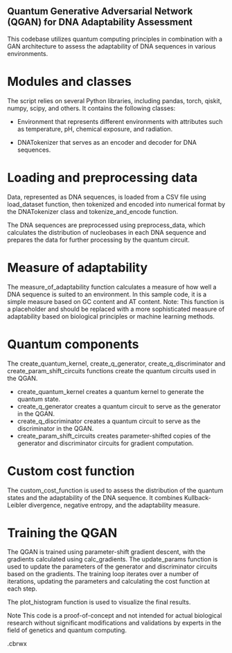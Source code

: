 ## Quantum Generative Adversarial Network (QGAN) for DNA Adaptability Assessment
This codebase utilizes quantum computing principles in combination with a GAN architecture to assess the adaptability of DNA sequences in various environments.

# Modules and classes
The script relies on several Python libraries, including pandas, torch, qiskit, numpy, scipy, and others. It contains the following classes:

- Environment that represents different environments with attributes such as temperature, pH, chemical exposure, and radiation.

- DNATokenizer that serves as an encoder and decoder for DNA sequences.

# Loading and preprocessing data
Data, represented as DNA sequences, is loaded from a CSV file using load_dataset function, then tokenized and encoded into numerical format by the DNATokenizer class and tokenize_and_encode function.

The DNA sequences are preprocessed using preprocess_data, which calculates the distribution of nucleobases in each DNA sequence and prepares the data for further processing by the quantum circuit.

# Measure of adaptability
The measure_of_adaptability function calculates a measure of how well a DNA sequence is suited to an environment. In this sample code, it is a simple measure based on GC content and AT content. Note: This function is a placeholder and should be replaced with a more sophisticated measure of adaptability based on biological principles or machine learning methods.

# Quantum components
The create_quantum_kernel, create_q_generator, create_q_discriminator and create_param_shift_circuits functions create the quantum circuits used in the QGAN.

- create_quantum_kernel creates a quantum kernel to generate the quantum state.
- create_q_generator creates a quantum circuit to serve as the generator in the QGAN.
- create_q_discriminator creates a quantum circuit to serve as the discriminator in the QGAN.
- create_param_shift_circuits creates parameter-shifted copies of the generator and discriminator circuits for gradient computation.
# Custom cost function
The custom_cost_function is used to assess the distribution of the quantum states and the adaptability of the DNA sequence. It combines Kullback-Leibler divergence, negative entropy, and the adaptability measure.

# Training the QGAN
The QGAN is trained using parameter-shift gradient descent, with the gradients calculated using calc_gradients. The update_params function is used to update the parameters of the generator and discriminator circuits based on the gradients. The training loop iterates over a number of iterations, updating the parameters and calculating the cost function at each step.

The plot_histogram function is used to visualize the final results.

Note
This code is a proof-of-concept and not intended for actual biological research without significant modifications and validations by experts in the field of genetics and quantum computing.

.cbrwx
